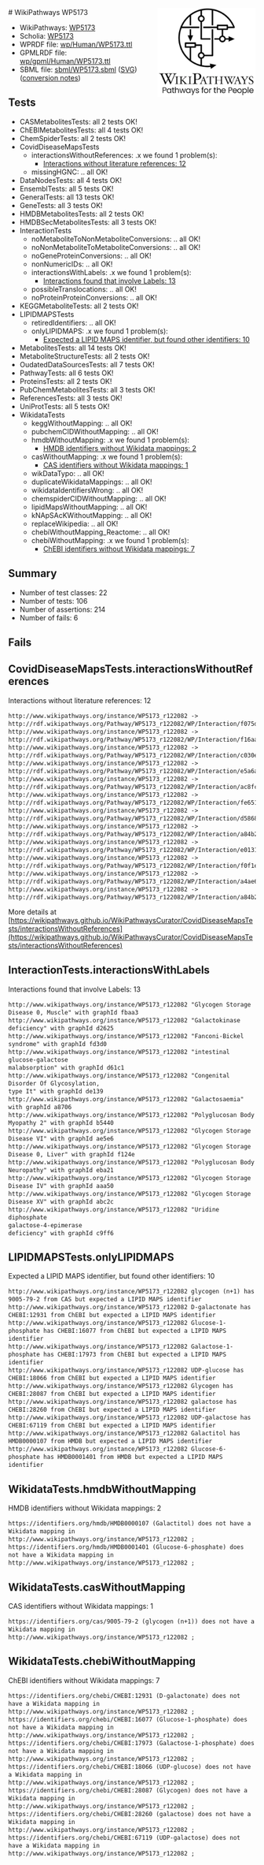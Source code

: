<img style="float: right; width: 200px" src="../logo.png" />
# WikiPathways WP5173

* WikiPathways: [WP5173](https://identifiers.org/wikipathways:WP5173)
* Scholia: [WP5173](https://scholia.toolforge.org/wikipathways/WP5173)
* WPRDF file: [wp/Human/WP5173.ttl](../wp/Human/WP5173.ttl)
* GPMLRDF file: [wp/gpml/Human/WP5173.ttl](../wp/gpml/Human/WP5173.ttl)
* SBML file: [sbml/WP5173.sbml](../sbml/WP5173.sbml) ([SVG](../sbml/WP5173.svg)) ([conversion notes](../sbml/WP5173.txt))

## Tests
* CASMetabolitesTests: all 2 tests OK!
* ChEBIMetabolitesTests: all 4 tests OK!
* ChemSpiderTests: all 2 tests OK!
* CovidDiseaseMapsTests
    * interactionsWithoutReferences: .x we found 1 problem(s):
        * [Interactions without literature references: 12](#9701cce3)
    * missingHGNC: .. all OK!
* DataNodesTests: all 4 tests OK!
* EnsemblTests: all 5 tests OK!
* GeneralTests: all 13 tests OK!
* GeneTests: all 3 tests OK!
* HMDBMetabolitesTests: all 2 tests OK!
* HMDBSecMetabolitesTests: all 3 tests OK!
* InteractionTests
    * noMetaboliteToNonMetaboliteConversions: .. all OK!
    * noNonMetaboliteToMetaboliteConversions: .. all OK!
    * noGeneProteinConversions: .. all OK!
    * nonNumericIDs: .. all OK!
    * interactionsWithLabels: .x we found 1 problem(s):
        * [Interactions found that involve Labels: 13](#fe97a8bb)
    * possibleTranslocations: .. all OK!
    * noProteinProteinConversions: .. all OK!
* KEGGMetaboliteTests: all 2 tests OK!
* LIPIDMAPSTests
    * retiredIdentifiers: .. all OK!
    * onlyLIPIDMAPS: .x we found 1 problem(s):
        * [Expected a LIPID MAPS identifier, but found other identifiers: 10](#d0bfb678)
* MetabolitesTests: all 14 tests OK!
* MetaboliteStructureTests: all 2 tests OK!
* OudatedDataSourcesTests: all 7 tests OK!
* PathwayTests: all 6 tests OK!
* ProteinsTests: all 2 tests OK!
* PubChemMetabolitesTests: all 3 tests OK!
* ReferencesTests: all 3 tests OK!
* UniProtTests: all 5 tests OK!
* WikidataTests
    * keggWithoutMapping: .. all OK!
    * pubchemCIDWithoutMapping: .. all OK!
    * hmdbWithoutMapping: .x we found 1 problem(s):
        * [HMDB identifiers without Wikidata mappings: 2](#8860e69c)
    * casWithoutMapping: .x we found 1 problem(s):
        * [CAS identifiers without Wikidata mappings: 1](#c091d2ad)
    * wikDataTypo: .. all OK!
    * duplicateWikidataMappings: .. all OK!
    * wikidataIdentifiersWrong: .. all OK!
    * chemspiderCIDWithoutMapping: .. all OK!
    * lipidMapsWithoutMapping: .. all OK!
    * kNApSAcKWithoutMapping: .. all OK!
    * replaceWikipedia: .. all OK!
    * chebiWithoutMapping_Reactome: .. all OK!
    * chebiWithoutMapping: .x we found 1 problem(s):
        * [ChEBI identifiers without Wikidata mappings: 7](#a8d554d3)


## Summary

* Number of test classes: 22
* Number of tests: 106
* Number of assertions: 214
* Number of fails: 6

## Fails

<a name="9701cce3" />

## CovidDiseaseMapsTests.interactionsWithoutReferences

Interactions without literature references: 12
```
http://www.wikipathways.org/instance/WP5173_r122082 -> http://rdf.wikipathways.org/Pathway/WP5173_r122082/WP/Interaction/f075d
http://www.wikipathways.org/instance/WP5173_r122082 -> http://rdf.wikipathways.org/Pathway/WP5173_r122082/WP/Interaction/f16aa
http://www.wikipathways.org/instance/WP5173_r122082 -> http://rdf.wikipathways.org/Pathway/WP5173_r122082/WP/Interaction/c030e
http://www.wikipathways.org/instance/WP5173_r122082 -> http://rdf.wikipathways.org/Pathway/WP5173_r122082/WP/Interaction/e5a6a
http://www.wikipathways.org/instance/WP5173_r122082 -> http://rdf.wikipathways.org/Pathway/WP5173_r122082/WP/Interaction/ac8fc
http://www.wikipathways.org/instance/WP5173_r122082 -> http://rdf.wikipathways.org/Pathway/WP5173_r122082/WP/Interaction/fe651
http://www.wikipathways.org/instance/WP5173_r122082 -> http://rdf.wikipathways.org/Pathway/WP5173_r122082/WP/Interaction/d5868
http://www.wikipathways.org/instance/WP5173_r122082 -> http://rdf.wikipathways.org/Pathway/WP5173_r122082/WP/Interaction/a84b2_2
http://www.wikipathways.org/instance/WP5173_r122082 -> http://rdf.wikipathways.org/Pathway/WP5173_r122082/WP/Interaction/e0131
http://www.wikipathways.org/instance/WP5173_r122082 -> http://rdf.wikipathways.org/Pathway/WP5173_r122082/WP/Interaction/f0f1e
http://www.wikipathways.org/instance/WP5173_r122082 -> http://rdf.wikipathways.org/Pathway/WP5173_r122082/WP/Interaction/a4ae6
http://www.wikipathways.org/instance/WP5173_r122082 -> http://rdf.wikipathways.org/Pathway/WP5173_r122082/WP/Interaction/a84b2_1
```

More details at [https://wikipathways.github.io/WikiPathwaysCurator/CovidDiseaseMapsTests/interactionsWithoutReferences](https://wikipathways.github.io/WikiPathwaysCurator/CovidDiseaseMapsTests/interactionsWithoutReferences)

<a name="fe97a8bb" />

## InteractionTests.interactionsWithLabels

Interactions found that involve Labels: 13
```
http://www.wikipathways.org/instance/WP5173_r122082 "Glycogen Storage Disease 0, Muscle" with graphId fbaa3
http://www.wikipathways.org/instance/WP5173_r122082 "Galactokinase deficiency" with graphId d2625
http://www.wikipathways.org/instance/WP5173_r122082 "Fanconi-Bickel syndrome" with graphId fd3d0
http://www.wikipathways.org/instance/WP5173_r122082 "intestinal glucose-galactose 
malabsorption" with graphId d61c1
http://www.wikipathways.org/instance/WP5173_r122082 "Congenital Disorder Of Glycosylation, 
type It" with graphId de139
http://www.wikipathways.org/instance/WP5173_r122082 "Galactosaemia" with graphId a8706
http://www.wikipathways.org/instance/WP5173_r122082 "Polyglucosan Body Myopathy 2" with graphId b5440
http://www.wikipathways.org/instance/WP5173_r122082 "Glycogen Storage 
Disease VI" with graphId ae5e6
http://www.wikipathways.org/instance/WP5173_r122082 "Glycogen Storage Disease 0, Liver" with graphId f124e
http://www.wikipathways.org/instance/WP5173_r122082 "Polyglucosan Body Neuropathy" with graphId eba21
http://www.wikipathways.org/instance/WP5173_r122082 "Glycogen Storage 
Disease IV" with graphId aaa50
http://www.wikipathways.org/instance/WP5173_r122082 "Glycogen Storage Disease XV" with graphId abc2c
http://www.wikipathways.org/instance/WP5173_r122082 "Uridine diphosphate 
galactose-4-epimerase 
deficiency" with graphId c9ff6
```

<a name="d0bfb678" />

## LIPIDMAPSTests.onlyLIPIDMAPS

Expected a LIPID MAPS identifier, but found other identifiers: 10
```
http://www.wikipathways.org/instance/WP5173_r122082 glycogen (n+1) has 9005-79-2 from CAS but expected a LIPID MAPS identifier
http://www.wikipathways.org/instance/WP5173_r122082 D-galactonate has CHEBI:12931 from ChEBI but expected a LIPID MAPS identifier
http://www.wikipathways.org/instance/WP5173_r122082 Glucose-1-phosphate has CHEBI:16077 from ChEBI but expected a LIPID MAPS identifier
http://www.wikipathways.org/instance/WP5173_r122082 Galactose-1-phosphate has CHEBI:17973 from ChEBI but expected a LIPID MAPS identifier
http://www.wikipathways.org/instance/WP5173_r122082 UDP-glucose has CHEBI:18066 from ChEBI but expected a LIPID MAPS identifier
http://www.wikipathways.org/instance/WP5173_r122082 Glycogen has CHEBI:28087 from ChEBI but expected a LIPID MAPS identifier
http://www.wikipathways.org/instance/WP5173_r122082 galactose has CHEBI:28260 from ChEBI but expected a LIPID MAPS identifier
http://www.wikipathways.org/instance/WP5173_r122082 UDP-galactose has CHEBI:67119 from ChEBI but expected a LIPID MAPS identifier
http://www.wikipathways.org/instance/WP5173_r122082 Galactitol has HMDB0000107 from HMDB but expected a LIPID MAPS identifier
http://www.wikipathways.org/instance/WP5173_r122082 Glucose-6-phosphate has HMDB0001401 from HMDB but expected a LIPID MAPS identifier
```

<a name="8860e69c" />

## WikidataTests.hmdbWithoutMapping

HMDB identifiers without Wikidata mappings: 2
```
https://identifiers.org/hmdb/HMDB0000107 (Galactitol) does not have a Wikidata mapping in http://www.wikipathways.org/instance/WP5173_r122082 ; 
https://identifiers.org/hmdb/HMDB0001401 (Glucose-6-phosphate) does not have a Wikidata mapping in http://www.wikipathways.org/instance/WP5173_r122082 ; 
```

<a name="c091d2ad" />

## WikidataTests.casWithoutMapping

CAS identifiers without Wikidata mappings: 1
```
https://identifiers.org/cas/9005-79-2 (glycogen (n+1)) does not have a Wikidata mapping in http://www.wikipathways.org/instance/WP5173_r122082 ; 
```

<a name="a8d554d3" />

## WikidataTests.chebiWithoutMapping

ChEBI identifiers without Wikidata mappings: 7
```
https://identifiers.org/chebi/CHEBI:12931 (D-galactonate) does not have a Wikidata mapping in http://www.wikipathways.org/instance/WP5173_r122082 ; 
https://identifiers.org/chebi/CHEBI:16077 (Glucose-1-phosphate) does not have a Wikidata mapping in http://www.wikipathways.org/instance/WP5173_r122082 ; 
https://identifiers.org/chebi/CHEBI:17973 (Galactose-1-phosphate) does not have a Wikidata mapping in http://www.wikipathways.org/instance/WP5173_r122082 ; 
https://identifiers.org/chebi/CHEBI:18066 (UDP-glucose) does not have a Wikidata mapping in http://www.wikipathways.org/instance/WP5173_r122082 ; 
https://identifiers.org/chebi/CHEBI:28087 (Glycogen) does not have a Wikidata mapping in http://www.wikipathways.org/instance/WP5173_r122082 ; 
https://identifiers.org/chebi/CHEBI:28260 (galactose) does not have a Wikidata mapping in http://www.wikipathways.org/instance/WP5173_r122082 ; 
https://identifiers.org/chebi/CHEBI:67119 (UDP-galactose) does not have a Wikidata mapping in http://www.wikipathways.org/instance/WP5173_r122082 ; 
```

